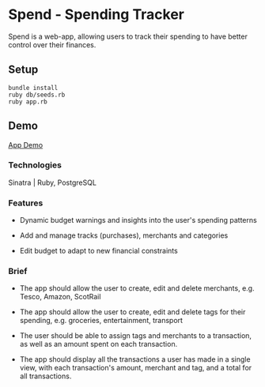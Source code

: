 # Spend - Spending Tracker

Spend is a web-app, allowing users to track their spending to have better control over their finances.

## Setup

```
bundle install
ruby db/seeds.rb
ruby app.rb
```

## Demo

[App Demo](public/spend_demo.gif)

### Technologies

Sinatra | Ruby, PostgreSQL

### Features

- Dynamic budget warnings and insights into the user's spending patterns

- Add and manage tracks (purchases), merchants and categories

- Edit budget to adapt to new financial constraints

### Brief

- The app should allow the user to create, edit and delete merchants, e.g. Tesco, Amazon, ScotRail

- The app should allow the user to create, edit and delete tags for their spending, e.g. groceries, entertainment, transport

- The user should be able to assign tags and merchants to a transaction, as well as an amount spent on each transaction.

- The app should display all the transactions a user has made in a single view, with each transaction's amount, merchant and tag, and a total for all transactions.

